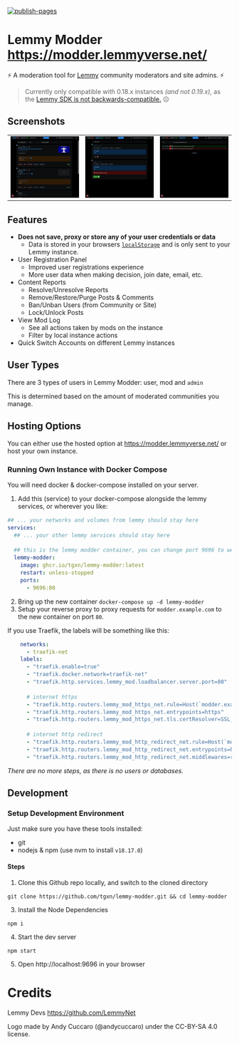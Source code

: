 [![publish-pages](https://github.com/tgxn/lemmy-modder/actions/workflows/publish-pages-main.yaml/badge.svg)](https://github.com/tgxn/lemmy-modder/actions/workflows/publish-pages-main.yaml)

# Lemmy Modder https://modder.lemmyverse.net/ 

⚡ A moderation tool for [Lemmy](https://github.com/LemmyNet/lemmy) community moderators and site admins. ⚡

 > Currently only compatible with 0.18.x instances _(and not 0.19.x)_, as the [Lemmy SDK is not backwards-compatible.](https://github.com/LemmyNet/lemmy-js-client/issues/194) ☹

## Screenshots
| | | |
| --- | --- | --- |
| ![Reports](./docs/image/reports.png) | ![Registrations](./docs/image/registrations.png) | ![Mod Log](./docs/image/modlog.png) |

## Features
- **Does not save, proxy or store any of your user credentials or data**
  - Data is stored in your browsers [`localStorage`](https://developer.mozilla.org/en-US/docs/Web/API/Window/localStorage) and is only sent to your Lemmy instance.
- User Registration Panel
    - Improved user registrations experience
    - More user data when making decision, join date, email, etc.
- Content Reports
    - Resolve/Unresolve Reports
    - Remove/Restore/Purge Posts & Comments
    - Ban/Unban Users (from Community or Site)
    - Lock/Unlock Posts
- View Mod Log
    - See all actions taken by mods on the instance
    - Filter by local instance actions
- Quick Switch Accounts on different Lemmy instances

## User Types

There are 3 types of users in Lemmy Modder: user, mod and `admin`

This is determined based on the amount of moderated communities you manage.



## Hosting Options

You can either use the hosted option at https://modder.lemmyverse.net/ or host your own instance.

### Running Own Instance with Docker Compose

You will need docker & docker-compose installed on your server.


1. Add this (service) to your docker-compose alongside the lemmy services, or wherever you like:
```yaml
## ... your networks and volumes from lemmy should stay here
services:
  ## ... your other lemmy services should stay here

  ## this is the lemmy modder container, you can change port 9696 to wehatever you like
  lemmy-modder:
    image: ghcr.io/tgxn/lemmy-modder:latest
    restart: unless-stopped
    ports:
      - 9696:80
```
2. Bring up the new container `docker-compose up -d lemmy-modder`
3. Setup your reverse proxy to proxy requests for `modder.example.com` to the new container on port `80`.

If you use Traefik, the labels will be something like this:
```yaml
    networks:
      - traefik-net
    labels:
      - "traefik.enable=true"
      - "traefik.docker.network=traefik-net"
      - "traefik.http.services.lemmy_mod.loadbalancer.server.port=80"

      # internet https
      - "traefik.http.routers.lemmy_mod_https_net.rule=Host(`modder.example.com`)"
      - "traefik.http.routers.lemmy_mod_https_net.entrypoints=https"
      - "traefik.http.routers.lemmy_mod_https_net.tls.certResolver=SSL_RESOLVER"

      # internet http redirect
      - "traefik.http.routers.lemmy_mod_http_redirect_net.rule=Host(`modder.example.com`)"
      - "traefik.http.routers.lemmy_mod_http_redirect_net.entrypoints=http"
      - "traefik.http.routers.lemmy_mod_http_redirect_net.middlewares=redirect_https@file"
```


_There are no more steps, as there is no users or databases._

## Development

### Setup Development Environment

Just make sure you have these tools installed:
- git
- nodejs & npm (use nvm to install `v18.17.0`)

#### Steps 

1. Clone this Github repo locally, and switch to the cloned directory
```
git clone https://github.com/tgxn/lemmy-modder.git && cd lemmy-modder
```
3. Install the Node Dependencies 
```
npm i
```
4. Start the dev server
```
npm start
```
5. Open http://localhost:9696 in your browser

# Credits

Lemmy  Devs https://github.com/LemmyNet

Logo made by Andy Cuccaro (@andycuccaro) under the CC-BY-SA 4.0 license.

